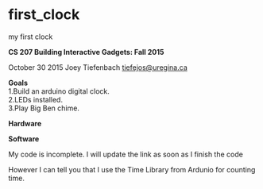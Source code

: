 # first_clock
my first clock


<b>CS 207 Building Interactive Gadgets: Fall 2015</b>

October 30 2015
Joey Tiefenbach
tiefejos@uregina.ca



<b>Goals</b>
<br>
1.Build an arduino digital clock.<br/>
2.LEDs installed. <br/> 
3.Play Big Ben chime. <br/> 




<b>Hardware</b>


<b>Software</b>

My code is incomplete. I will update the link as soon as I finish the code

However I can tell you that I use the Time Library from Ardunio for counting time.






